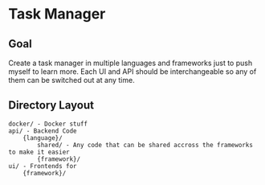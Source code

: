# Task Manager

## Goal

Create a task manager in multiple languages and frameworks just to push myself to learn more. Each UI and API should be interchangeable so any of them can be switched out at any time.

## Directory Layout

```
docker/ - Docker stuff 
api/ - Backend Code
    {language}/
        shared/ - Any code that can be shared accross the frameworks to make it easier
    	{framework}/
ui/ - Frontends for
    {framework}/
```
